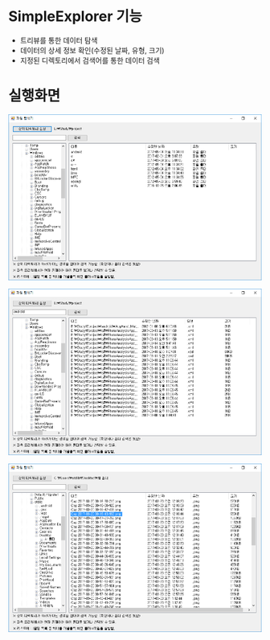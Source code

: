 # SimpleExplorer 기능
 - 트리뷰를 통한 데이터 탐색
 - 데이터의 상세 정보 확인(수정된 날짜, 유형, 크기)
 - 지정된 디렉토리에서 검색어를 통한 데이터 검색


# 실행화면
![1](./Image/1.png)

![2](./Image/2.png)

![3](./Image/3.png)
